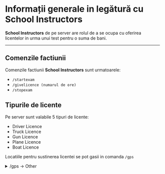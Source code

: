 # Informații generale in legătură cu School Instructors

**School Instructors** de pe server are rolul de a se ocupa cu oferirea licentelor in urma unui test pentru o suma de bani. 

---
## Comenzile factiunii

Comenzile factiunii **School Instructors** sunt urmatoarele:
- `/startexam`
- `/givelicence (numarul de ore)`
- `/stopexam`

## Tipurile de licente

Pe server sunt valabile 5 tipuri de licente:
- Driver Licence
- Truck Licence
- Gun Licence
- Plane Licence
- Boat Licence

Locatiile pentru sustinerea licentei se pot gasii in comanda `/gps`
<details>
  <summary> /gps -> Other </summary>
<img src="https://imgur.com/a/FVkAA2c" width="60%"/>
</details>


